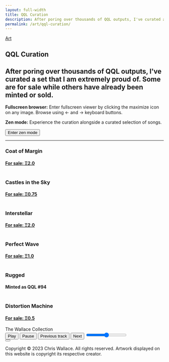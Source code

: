 ```yaml
---
layout: full-width
title: QQL Curation
description: After poring over thousands of QQL outputs, I've curated a set that I am extremely proud of. Some are for sale while others have already been minted or sold.
permalink: /art/qql-curation/
---
```


<script src="/assets/js/gallery-viewer.js"></script>
<script src="/assets/js/player.js"></script>
<article class="lg:max-w-6xl 3xl:max-w-full mx-auto">
  <a class="back-btn fade-in-element" href="/art">Art</a>
  <h1 class="fade-in-element">QQL Curation</h1>
  <h2 class="sub-heading fade-in-element">
    After poring over thousands of QQL outputs, I've curated a set that I am extremely proud of. Some are for sale while others have already been minted or sold.
  </h2>
  <p class="fade-in-element">
    <strong>Fullscreen browser:</strong>
    Enter fullscreen viewer by clicking the maximize icon on any image. Browse using &larr; and &rarr; keyboard buttons.
  </p>
  <div id="zenMode" class="hidden sm:block">
    <p class="mb-4 fade-in-element">
      <strong>Zen mode:</strong> Experience the curation alongside a curated selection of songs.
    </p>
    <p class="mb-12 fade-in-element">
      <button id="autoPlayCollection" class="button"><i></i> Enter zen mode</button>
    </p>
  </div>
  <hr class="mb-16 md:mb-20 fade-in-element" />
  <div id="art-collection" class="art-collection">
    <div>
      <div class="gallery-row gallery-triple-wide-double-small">
        <div>
          <h3 class="artist-title">Coat of Margin</h3>
          <h4 class="collection-title"><a target="_blank" href="https://qql.art/token/0x8367a713bc14212ab1bb8c55a778e43e50b8b92746ce7ccd8e7fffff10c14b0b">For sale: Ξ2.0</a></h4>
          <img
            alt=""
            src="https://ik.imagekit.io/UltraDAO/wallace/qql_14b0b.png?tr=w-100,q-20,bl-6" />
        </div>
        <div>
          <h3 class="artist-title">Castles in the Sky</h3>
          <h4 class="collection-title"><a target="_blank" href="https://qql.art/token/0x8367a713bc14212ab1bb8c55a778e43e50b8b927495f18679de7ffff15810d48">For sale: Ξ0.75</a></h4>
          <img
            alt=""
            src="https://ik.imagekit.io/UltraDAO/wallace/qql_10d48.png?tr=w-100,q-20,bl-6" />
        </div>
        <div>
          <h3 class="artist-title">Interstellar</h3>
          <h4 class="collection-title"><a target="_blank" href="https://qql.art/token/0x8367a713bc14212ab1bb8c55a778e43e50b8b92746ce7ccd8e7fffff10c14b0b">For sale: Ξ2.0</a></h4>
          <img
            alt=""
            src="https://ik.imagekit.io/UltraDAO/wallace/qql_c14b0b.png?tr=w-100,q-20,bl-6" />
        </div>
      </div>
      <div class="gallery-row gallery-triple-wide-double-small">
        <div>
          <h3 class="artist-title">Perfect Wave</h3>
          <h4 class="collection-title"><a target="_blank" href="https://qql.art/token/0x8367a713bc14212ab1bb8c55a778e43e50b8b927f956b5f54d87ffff15617045">For sale: Ξ1.0</a></h4>
          <img
            alt=""
            src="https://ik.imagekit.io/UltraDAO/wallace/qql_17045.png?tr=w-100,q-20,bl-6" />
        </div>
        <div>
          <h3 class="artist-title">Rugged</h3>
          <h4 class="collection-title">Minted as QQL #94</h4>
          <img
            alt=""
            src="https://ik.imagekit.io/UltraDAO/wallace/qql_94.png?tr=w-100,q-20,bl-6" />
        </div>
        <div>
          <h3 class="artist-title">Distortion Machine</h3>
          <h4 class="collection-title"><a target="_blank" href="https://qql.art/token/0x8367a713bc14212ab1bb8c55a778e43e50b8b9274b0a0a33ecd2ffff11518a40">For sale: Ξ0.5</a></h4>
          <img
            alt=""
            src="https://ik.imagekit.io/UltraDAO/wallace/qql_18a40.png?tr=w-100,q-20,bl-6" />
        </div>
      </div>
    </div>
  </div>
</article>
<div id="fullscreen-viewer" class="hidden"></div>
<div id="utility-bar" class="utility-bar hidden">
  <div class="page-title-container">
    <div id="pageTitle" class="page-title">The Wallace Collection</div>
  </div>
  <div class="music-player-container">
    <div id="musicPlayer" class="music-player">
      <audio id="audioElement" src=""></audio>
      <div class="trackActivityContainer">
        <div class="trackActivity">
          <div class="infoBox">
            <div id="trackInfo" class="marquee"></div>
          </div>
        </div>
      </div>
      <button id="playButton" aria-labelledby="play-label">
        <i></i>
        <span id="play-label">Play</span>
      </button>
      <button id="pauseButton" aria-labelledby="pause-label">
        <i></i>
        <span id="pause-label">Pause</span>
      </button>
      <button id="prevButton" aria-labelledby="previous-label">
        <i></i>
        <span id="previous-label">Previous track</span>
      </button>
      <button id="nextButton" aria-labelledby="next-label">
        <i></i>
        <span id="next-label">Next</span>
      </button>
      <input id="volumeControl" type="range" min="0" max="1" step="0.1" aria-label="Volume" />
    </div>
  </div>
  <div class="to-top">
    <button id="backToTop" title="Go to top">
      <i></i>
    </button>
  </div>
</div>

<footer class="fade-in-element">
  <div class="container">
    <p>
      Copyright © 2023 Chris Wallace. All rights reserved. Artwork displayed on this website is copyright its respective creator.
    </p>
  </div>
</footer>
